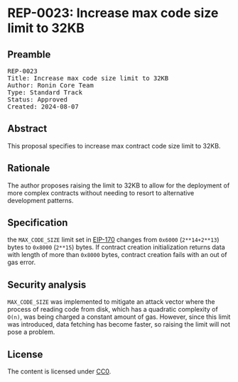 # REP-0023: Increase max code size limit to 32KB

## Preamble
<pre>
REP-0023
Title: Increase max code size limit to 32KB
Author: Ronin Core Team
Type: Standard Track
Status: Approved
Created: 2024-08-07
</pre>

## Abstract

This proposal specifies to increase max contract code size limit to 32KB.

## Rationale

The author proposes raising the limit to 32KB to allow for the deployment of more complex contracts without needing to resort to alternative development patterns.

## Specification

the `MAX_CODE_SIZE` limit set in [EIP-170](https://github.com/ethereum/EIPs/blob/master/EIPS/eip-170.md) changes from `0x6000` (`2**14+2**13`) bytes to `0x8000` (`2**15`) bytes. If contract creation initialization returns data with length of more than `0x8000` bytes, contract creation fails with an out of gas error.

## Security analysis

`MAX_CODE_SIZE` was implemented to mitigate an attack vector where the process of reading code from disk, which has a quadratic complexity of `O(n)`, was being charged a constant amount of gas. However, since this limit was introduced, data fetching has become faster, so raising the limit will not pose a problem.


## License

The content is licensed under [CC0](https://creativecommons.org/publicdomain/zero/1.0/).
